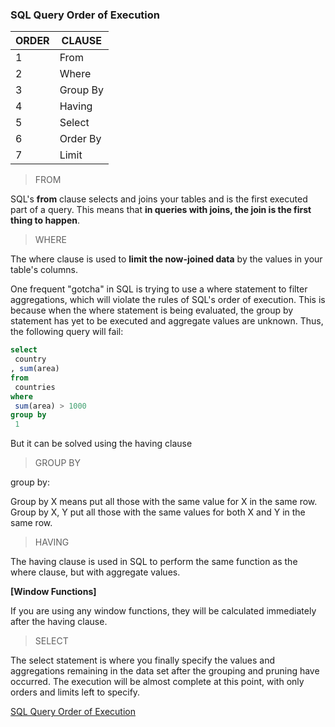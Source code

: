 ### SQL Query Order of Execution  


ORDER | CLAUSE
------------ | -------------
1 | From
2 | Where
3 | Group By
4 | Having
5 | Select
6 | Order By
7 | Limit  



> FROM  

SQL's __from__ clause selects and joins your tables and is the first executed part of a query. 
This means that __in queries with joins, the join is the first thing to happen__.   

> WHERE  

The where clause is used to __limit the now-joined data__ by the values in your table's columns.  

One frequent "gotcha" in SQL is trying to use a where statement to filter aggregations, which will violate the rules of SQL's order of execution. This is because when the where statement is being evaluated, the group by statement has yet to be executed and aggregate values are unknown. Thus, the following query will fail:

```sql
select
 country
, sum(area)
from
 countries
where
 sum(area) > 1000
group by
 1
```  

But it can be solved using the having clause  

> GROUP BY  

group by:

Group by X means put all those with the same value for X in the same row.
Group by X, Y put all those with the same values for both X and Y in the same row.  

> HAVING  

The having clause is used in SQL to perform the same function as the where clause, but with aggregate values.  

__[Window Functions]__  

If you are using any window functions, they will be calculated immediately after the having clause.   

> SELECT  

The select statement is where you finally specify the values and aggregations remaining in the data set after the grouping and pruning have occurred. The execution will be almost complete at this point, with only orders and limits left to specify.  


[SQL Query Order of Execution](https://www.periscopedata.com/blog/sql-query-order-of-operations)
